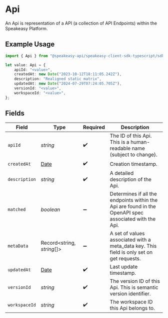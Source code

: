 # Api

An Api is representation of a API (a collection of API Endpoints) within the Speakeasy Platform.

## Example Usage

```typescript
import { Api } from "@speakeasy-api/speakeasy-client-sdk-typescript/sdk/models/shared";

let value: Api = {
    apiId: "<value>",
    createdAt: new Date("2023-10-12T18:11:05.242Z"),
    description: "Realigned static matrix",
    updatedAt: new Date("2024-07-29T07:24:05.705Z"),
    versionId: "<value>",
    workspaceId: "<value>",
};
```

## Fields

| Field                                                                                                 | Type                                                                                                  | Required                                                                                              | Description                                                                                           |
| ----------------------------------------------------------------------------------------------------- | ----------------------------------------------------------------------------------------------------- | ----------------------------------------------------------------------------------------------------- | ----------------------------------------------------------------------------------------------------- |
| `apiId`                                                                                               | *string*                                                                                              | :heavy_check_mark:                                                                                    | The ID of this Api. This is a human-readable name (subject to change).                                |
| `createdAt`                                                                                           | [Date](https://developer.mozilla.org/en-US/docs/Web/JavaScript/Reference/Global_Objects/Date)         | :heavy_check_mark:                                                                                    | Creation timestamp.                                                                                   |
| `description`                                                                                         | *string*                                                                                              | :heavy_check_mark:                                                                                    | A detailed description of the Api.                                                                    |
| `matched`                                                                                             | *boolean*                                                                                             | :heavy_minus_sign:                                                                                    | Determines if all the endpoints within the Api are found in the OpenAPI spec associated with the Api. |
| `metaData`                                                                                            | Record<string, *string*[]>                                                                            | :heavy_minus_sign:                                                                                    | A set of values associated with a meta_data key. This field is only set on get requests.              |
| `updatedAt`                                                                                           | [Date](https://developer.mozilla.org/en-US/docs/Web/JavaScript/Reference/Global_Objects/Date)         | :heavy_check_mark:                                                                                    | Last update timestamp.                                                                                |
| `versionId`                                                                                           | *string*                                                                                              | :heavy_check_mark:                                                                                    | The version ID of this Api. This is semantic version identifier.                                      |
| `workspaceId`                                                                                         | *string*                                                                                              | :heavy_check_mark:                                                                                    | The workspace ID this Api belongs to.                                                                 |
